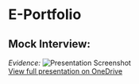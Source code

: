 # E-Portfolio
**Mock Interview:**
-
*Evidence:*
![Presentation Screenshot](<img width="1918" height="1030" alt="presentation screenshot" src="https://github.com/user-attachments/assets/64b61581-7244-40c4-9d8f-caa071a6e588" />)  
[View full presentation on OneDrive](https://1drv.ms/p/c/3bad3bc429e937b8/EXs4pVlDTYlNgGAUy4sSLa0ByD99B-NmJw8oesJa_7SOhA?e=MIZ6hb)

